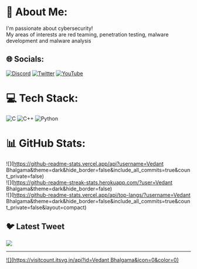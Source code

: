 # 💫 About Me:
I'm passionate about cybersecurity! <br>My areas of interests are red teaming, penetration testing, malware development and malware analysis<br>


## 🌐 Socials:
[![Discord](https://img.shields.io/badge/Discord-%237289DA.svg?logo=discord&logoColor=white)](https://discord.gg/3256) [![Twitter](https://img.shields.io/badge/Twitter-%231DA1F2.svg?logo=Twitter&logoColor=white)](https://twitter.com/BhalgamaVedant) [![YouTube](https://img.shields.io/badge/YouTube-%23FF0000.svg?logo=YouTube&logoColor=white)](https://youtube.com/@UCIlMtOiRDi1luvhtjczvjJw) 

# 💻 Tech Stack:
![C](https://img.shields.io/badge/c-%2300599C.svg?style=for-the-badge&logo=c&logoColor=white) ![C++](https://img.shields.io/badge/c++-%2300599C.svg?style=for-the-badge&logo=c%2B%2B&logoColor=white) ![Python](https://img.shields.io/badge/python-3670A0?style=for-the-badge&logo=python&logoColor=ffdd54)
# 📊 GitHub Stats:
![](https://github-readme-stats.vercel.app/api?username=Vedant Bhalgama&theme=dark&hide_border=false&include_all_commits=true&count_private=false)<br/>
![](https://github-readme-streak-stats.herokuapp.com/?user=Vedant Bhalgama&theme=dark&hide_border=false)<br/>
![](https://github-readme-stats.vercel.app/api/top-langs/?username=Vedant Bhalgama&theme=dark&hide_border=false&include_all_commits=true&count_private=false&layout=compact)

## 🐦 Latest Tweet
[![](https://gtce.itsvg.in/api?username=BhalgamaVedant)](https://github.com/VishwaGauravIn/github-twitter-card-embed)

---
[![](https://visitcount.itsvg.in/api?id=Vedant Bhalgama&icon=0&color=0)](https://visitcount.itsvg.in)

<!-- Proudly created with GPRM ( https://gprm.itsvg.in ) -->
